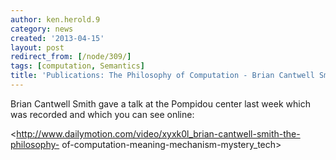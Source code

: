 ```yaml
---
author: ken.herold.9
category: news
created: '2013-04-15'
layout: post
redirect_from: [/node/309/]
tags: [computation, Semantics]
title: 'Publications: The Philosophy of Computation - Brian Cantwell Smith'
---
```

Brian Cantwell Smith gave a talk at the Pompidou center last week which was
recorded and which you can see online:  
  
<http://www.dailymotion.com/video/xyxk0l_brian-cantwell-smith-the-philosophy-
of-computation-meaning-mechanism-mystery_tech>  
  
  

